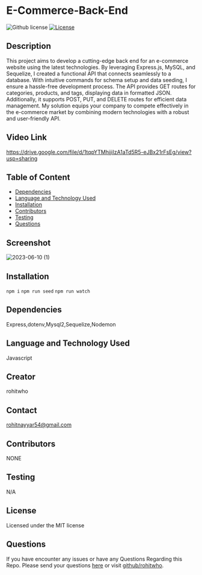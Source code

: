 # E-Commerce-Back-End

![Github license](https://img.shields.io/badge/license-MIT-red.svg)
[![License](https://img.shields.io/badge/License-MIT-blue.svg)](https://opensource.org/licenses/MIT)

## Description

This project aims to develop a cutting-edge back end for an e-commerce website using the latest technologies. By leveraging Express.js, MySQL, and Sequelize, I created a functional API that connects seamlessly to a database. With intuitive commands for schema setup and data seeding, I ensure a hassle-free development process. The API provides GET routes for categories, products, and tags, displaying data in formatted JSON. Additionally, it supports POST, PUT, and DELETE routes for efficient data management. My solution equips your company to compete effectively in the e-commerce market by combining modern technologies with a robust and user-friendly API.

## Video Link
https://drive.google.com/file/d/1tqpYTMhjjiIzA1aTd5R5-eJBx21rFsEg/view?usp=sharing

## Table of Content

- [Dependencies](#dependencies)
- [Language and Technology Used](#language-and-technology-used)
- [Installation](#installation)
- [Contributors](#contributors)
- [Testing](#testing)
- [Questions](#questions)

## Screenshot
![2023-06-10 (1)](https://github.com/rohitwho/-E-Commerce-Back-End/assets/123782523/b8c047ef-ee4e-4bf4-b63c-c97696286670)




## Installation

`npm i`
`npm run seed`
`npm run watch`

## Dependencies

Express,dotenv,Mysql2,Sequelize,Nodemon

## Language and Technology Used

Javascript

## Creator

rohitwho

## Contact

rohitnayyar54@gmail.com

## Contributors

NONE

## Testing

N/A

## License

Licensed under the MIT license

## Questions

If you have encounter any issues or have any Questions Regarding this Repo. Please send your questions [here](mailto:rohitnayyar54@gmail.com?subject=[GitHub]%20Dev%20Connect) or visit [github/rohitwho](https://github.com/rohitwho).
